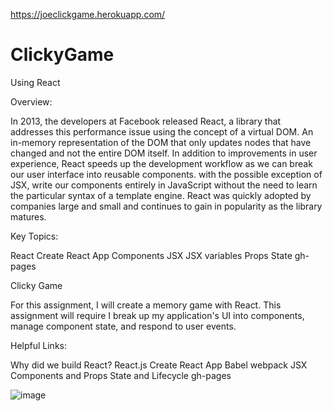 https://joeclickgame.herokuapp.com/
# ClickyGame

Using React

Overview:



In 2013, the developers at Facebook released React, a library that addresses this performance issue using the concept of a virtual DOM. An in-memory representation of the DOM that only updates nodes that have changed and not the entire DOM itself. In addition to improvements in user experience, React speeds up the development workflow as we can break our user interface into reusable components. with the possible exception of JSX, write our components entirely in JavaScript without the need to learn the particular syntax of a template engine. React was quickly adopted by companies large and small and continues to gain in popularity as the library matures.

Key Topics:

React
Create React App
Components
JSX
JSX variables
Props
State
gh-pages

Clicky Game

For this assignment, I will create a memory game with React. This assignment will require I break up my application's UI into components, manage component state, and respond to user events.


Helpful Links:

Why did we build React?
React.js
Create React App
Babel
webpack
JSX
Components and Props
State and Lifecycle
gh-pages

![image](https://user-images.githubusercontent.com/46582302/65397785-e9d34400-dd80-11e9-918d-95318694fa85.png)

